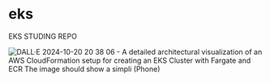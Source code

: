 # eks
EKS STUDING REPO

![DALL·E 2024-10-20 20 38 06 - A detailed architectural visualization of an AWS CloudFormation setup for creating an EKS Cluster with Fargate and ECR  The image should show a simpli (Phone)](https://github.com/user-attachments/assets/beb65008-47ba-48d2-a2dc-1c0d1405f912)
